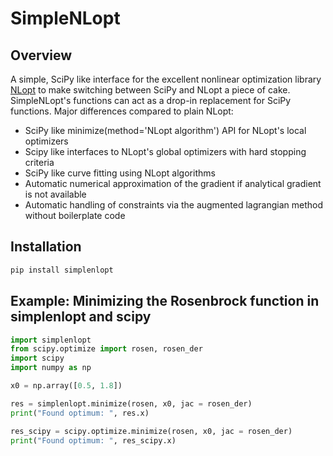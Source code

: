 # SimpleNLopt

## Overview
A simple, SciPy like interface for the excellent nonlinear optimization library [NLopt](https://github.com/stevengj/nlopt) to make switching between SciPy and NLopt a piece of cake. SimpleNLopt's functions can act as a drop-in replacement for SciPy functions. Major differences compared to plain NLopt:

* SciPy like minimize(method='NLopt algorithm') API for NLopt's local optimizers
* Scipy like interfaces to NLopt's global optimizers with hard stopping criteria
* SciPy like curve fitting using NLopt algorithms
* Automatic numerical approximation of the gradient if analytical gradient is not available
* Automatic handling of constraints via the augmented lagrangian method without boilerplate code

## Installation
```bash
pip install simplenlopt
```

## Example: Minimizing the Rosenbrock function in simplenlopt and scipy
```python
import simplenlopt
from scipy.optimize import rosen, rosen_der
import scipy
import numpy as np

x0 = np.array([0.5, 1.8])

res = simplenlopt.minimize(rosen, x0, jac = rosen_der)
print("Found optimum: ", res.x)

res_scipy = scipy.optimize.minimize(rosen, x0, jac = rosen_der)
print("Found optimum: ", res_scipy.x)
```